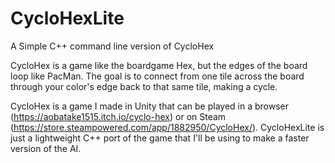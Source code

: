 # CycloHexLite
A Simple C++ command line version of CycloHex

CycloHex is a game like the boardgame Hex, but the edges of the board loop like PacMan. The goal is to connect from one tile across the board through your color's edge back to that same tile, making a cycle.

CycloHex is a game I made in Unity that can be played in a browser (https://aobatake1515.itch.io/cyclo-hex) or on Steam (https://store.steampowered.com/app/1882950/CycloHex/). CycloHexLite is just a lightweight C++ port of the game that I'll be using to make a faster version of the AI.
